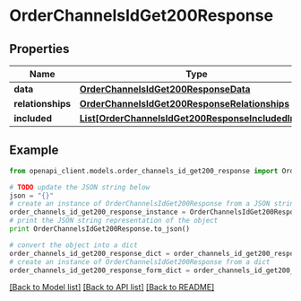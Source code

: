 # OrderChannelsIdGet200Response


## Properties
Name | Type | Description | Notes
------------ | ------------- | ------------- | -------------
**data** | [**OrderChannelsIdGet200ResponseData**](OrderChannelsIdGet200ResponseData.md) |  | [optional] 
**relationships** | [**OrderChannelsIdGet200ResponseRelationships**](OrderChannelsIdGet200ResponseRelationships.md) |  | [optional] 
**included** | [**List[OrderChannelsIdGet200ResponseIncludedInner]**](OrderChannelsIdGet200ResponseIncludedInner.md) |  | [optional] 

## Example

```python
from openapi_client.models.order_channels_id_get200_response import OrderChannelsIdGet200Response

# TODO update the JSON string below
json = "{}"
# create an instance of OrderChannelsIdGet200Response from a JSON string
order_channels_id_get200_response_instance = OrderChannelsIdGet200Response.from_json(json)
# print the JSON string representation of the object
print OrderChannelsIdGet200Response.to_json()

# convert the object into a dict
order_channels_id_get200_response_dict = order_channels_id_get200_response_instance.to_dict()
# create an instance of OrderChannelsIdGet200Response from a dict
order_channels_id_get200_response_form_dict = order_channels_id_get200_response.from_dict(order_channels_id_get200_response_dict)
```
[[Back to Model list]](../README.md#documentation-for-models) [[Back to API list]](../README.md#documentation-for-api-endpoints) [[Back to README]](../README.md)


